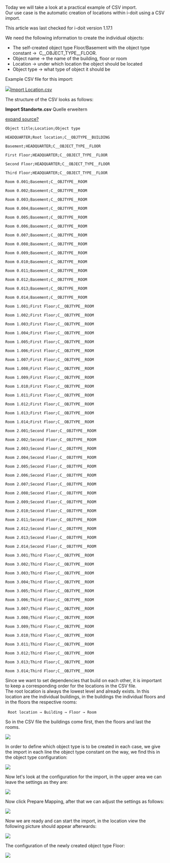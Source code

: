 Today we will take a look at a practical example of CSV import.  
Our use case is the automatic creation of locations within i-doit using a CSV import.

This article was last checked for i-doit version 1.17.1

  

  

We need the following information to create the individual objects:

*   The self-created object type Floor/Basement with the object type constant →  C\_\_OBJECT\_TYPE\_\_FLOOR.
*   Object name → the name of the building, floor or room
*   Location → under which location the object should be located
*   Object type → what type of object it should be

Example CSV file for this import:

[![](/s/-rg4ht/8803/xi7l17/5.0.0/_/download/resources/com.atlassian.confluence.plugins.confluence-view-file-macro:view-file-macro-resources/images/placeholder-small-file.png)Import Location.csv](/download/attachments/113475711/Import%20Location.csv?version=1&modificationDate=1637322174737&api=v2)

The structure of the CSV looks as follows:

**Import Standorte.csv** Quelle erweitern

[expand source](#)[?](#)

`Object title;Location;Object type`

`HEADQUARTER;Root location;C__OBJTYPE__BUILDING`

`Basement;HEADQUARTER;C__OBJECT_TYPE__FLOOR`

`First Floor;HEADQUARTER;C__OBJECT_TYPE__FLOOR`

`Second Floor;HEADQUARTER;C__OBJECT_TYPE__FLOOR`

`Third Floor;HEADQUARTER;C__OBJECT_TYPE__FLOOR`

`Room 0.001;Basement;C__OBJTYPE__ROOM`

`Room 0.002;Basement;C__OBJTYPE__ROOM`

`Room 0.003;Basement;C__OBJTYPE__ROOM`

`Room 0.004;Basement;C__OBJTYPE__ROOM`

`Room 0.005;Basement;C__OBJTYPE__ROOM`

`Room 0.006;Basement;C__OBJTYPE__ROOM`

`Room 0.007;Basement;C__OBJTYPE__ROOM`

`Room 0.008;Basement;C__OBJTYPE__ROOM`

`Room 0.009;Basement;C__OBJTYPE__ROOM`

`Room 0.010;Basement;C__OBJTYPE__ROOM`

`Room 0.011;Basement;C__OBJTYPE__ROOM`

`Room 0.012;Basement;C__OBJTYPE__ROOM`

`Room 0.013;Basement;C__OBJTYPE__ROOM`

`Room 0.014;Basement;C__OBJTYPE__ROOM`

`Room 1.001;First Floor;C__OBJTYPE__ROOM`

`Room 1.002;First Floor;C__OBJTYPE__ROOM`

`Room 1.003;First Floor;C__OBJTYPE__ROOM`

`Room 1.004;First Floor;C__OBJTYPE__ROOM`

`Room 1.005;First Floor;C__OBJTYPE__ROOM`

`Room 1.006;First Floor;C__OBJTYPE__ROOM`

`Room 1.007;First Floor;C__OBJTYPE__ROOM`

`Room 1.008;First Floor;C__OBJTYPE__ROOM`

`Room 1.009;First Floor;C__OBJTYPE__ROOM`

`Room 1.010;First Floor;C__OBJTYPE__ROOM`

`Room 1.011;First Floor;C__OBJTYPE__ROOM`

`Room 1.012;First Floor;C__OBJTYPE__ROOM`

`Room 1.013;First Floor;C__OBJTYPE__ROOM`

`Room 1.014;First Floor;C__OBJTYPE__ROOM`

`Room 2.001;Second Floor;C__OBJTYPE__ROOM`

`Room 2.002;Second Floor;C__OBJTYPE__ROOM`

`Room 2.003;Second Floor;C__OBJTYPE__ROOM`

`Room 2.004;Second Floor;C__OBJTYPE__ROOM`

`Room 2.005;Second Floor;C__OBJTYPE__ROOM`

`Room 2.006;Second Floor;C__OBJTYPE__ROOM`

`Room 2.007;Second Floor;C__OBJTYPE__ROOM`

`Room 2.008;Second Floor;C__OBJTYPE__ROOM`

`Room 2.009;Second Floor;C__OBJTYPE__ROOM`

`Room 2.010;Second Floor;C__OBJTYPE__ROOM`

`Room 2.011;Second Floor;C__OBJTYPE__ROOM`

`Room 2.012;Second Floor;C__OBJTYPE__ROOM`

`Room 2.013;Second Floor;C__OBJTYPE__ROOM`

`Room 2.014;Second Floor;C__OBJTYPE__ROOM`

`Room 3.001;Third Floor;C__OBJTYPE__ROOM`

`Room 3.002;Third Floor;C__OBJTYPE__ROOM`

`Room 3.003;Third Floor;C__OBJTYPE__ROOM`

`Room 3.004;Third Floor;C__OBJTYPE__ROOM`

`Room 3.005;Third Floor;C__OBJTYPE__ROOM`

`Room 3.006;Third Floor;C__OBJTYPE__ROOM`

`Room 3.007;Third Floor;C__OBJTYPE__ROOM`

`Room 3.008;Third Floor;C__OBJTYPE__ROOM`

`Room 3.009;Third Floor;C__OBJTYPE__ROOM`

`Room 3.010;Third Floor;C__OBJTYPE__ROOM`

`Room 3.011;Third Floor;C__OBJTYPE__ROOM`

`Room 3.012;Third Floor;C__OBJTYPE__ROOM`

`Room 3.013;Third Floor;C__OBJTYPE__ROOM`

`Room 3.014;Third Floor;C__OBJTYPE__ROOM`

Since we want to set dependencies that build on each other, it is important to keep a corresponding order for the locations in the CSV file.  
The root location is always the lowest level and already exists. In this location are the individual buildings, in the buildings the individual floors and in the floors the respective rooms:

  `Root location → Building → Floor → Room`

So in the CSV file the buildings come first, then the floors and last the rooms.

![](/download/attachments/113475711/image2021-11-19_12-38-35.png?version=1&modificationDate=1637322174726&api=v2&effects=drop-shadow)

In order to define which object type is to be created in each case, we give the import in each line the object type constant on the way, we find this in the object type configuration:

![](/download/attachments/113475711/image2021-11-19_12-39-47.png?version=1&modificationDate=1637322174711&api=v2&effects=drop-shadow)

Now let's look at the configuration for the import, in the upper area we can leave the settings as they are:

![](/download/attachments/113475711/image2021-11-19_12-40-43.png?version=1&modificationDate=1637322174695&api=v2&effects=drop-shadow)

Now click Prepare Mapping, after that we can adjust the settings as follows:

![](/download/attachments/113475711/image2021-11-19_12-41-37.png?version=1&modificationDate=1637322174684&api=v2&effects=drop-shadow)

Now we are ready and can start the import, in the location view the following picture should appear afterwards:

![](/download/attachments/113475711/image2021-11-19_12-38-35.png?version=1&modificationDate=1637322174726&api=v2&effects=drop-shadow)

The configuration of the newly created object type Floor:

![](/download/attachments/113475711/image2021-11-19_12-42-31.png?version=1&modificationDate=1637322174669&api=v2&effects=drop-shadow)